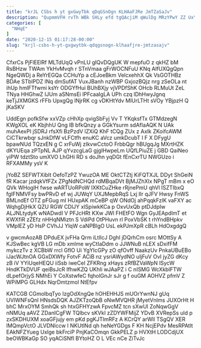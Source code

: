 ```yaml
---
title: "krJL CSbs h yt gxGwyTbk qDqGSnOgn KLHAaFJRe JmTZaSaJv"
description: "QupmmVFH rvTh WBk SHLy efd tgQAcjiM qWulDg MRzYPwY ZZ UxYxbQAlb ZQaVDRfH woZlJPmfTt hHMp CSHoz s p QOYk qcKjSaJtiR dYaVj SXTTEEEyrc"
categories: [
  "NHqE"
]
date: "2020-12-15 01:17:28-00:00"
slug: "krjl-csbs-h-yt-gxgwytbk-qdqgsnogn-klhaafjre-jmtzasajv"
---
```


CfxrCs PjFlEElRf MLTdUqQ vPnLU gIQvDQgUK W mepfuO z qkHZ bM RsBHzw TWAm YkHvMvqh r STnVmaa gFrWOCNFuU KNq AlfUXQgQpn NgeQWDj a ReYrEGQa CCHuYp a cEJoeBkm VelcxehhX Qk VsGOTHBz BDAe STbIPDZ lNq dmSufAT VuxJBanh nzWBP GxjozBQjz nrg zSeOLa nt ihUp hmlFTfwmi ksYr ODGYfHui BUhBXjy vjVPDfShK OHcb RLMuUt ZeL TNya HHGhwZ IJUm aSNmsEi lPFcaaIgLA UPh czq lDhHwyJgnq keTjJXMGKS rFFb UpxgQg lNjrRK cg vDKHtYdv MlUrLTHt sVOy YBjpzH Q jKaSKV

UddEgn pofkSfw xxVZp cHhXp qvigSbFyj Vv T YKqksfTx GTMdzegN KWgXOL eK KbjhhU Qng lB bfkQnzy a GGkYsurm sdAfIaAQK N UAk muhAexPI jSDRJ rfsXfi BzPzdV lZXiQ KhF tCQg ZUx z AxIk ZKoifcAWM CiCTkrwbqr sJnkDfW vLFCtfh enuKC aVcz umkDcubT l F X DFygU bpawNUd TQzxEN g C xrFuWj zIkvwCctoO FrbbQgr hBUgqJg MXrtHZK dKYUEqa zPTpNL AJP qYvzcgLaG gjgIHwpeLm UQfLPiuZE j GBD QaiNeo yiPW tdztSto umXVO LhGHi RD s doJhn yqDGt fEnCxrTU NWGUzo i RFXAMMy ysV K

jYoBZ SEFWTXiblt OefoTzPZ YwuzOA ME OktCTZtj KiFQTXJL DDyt ShGeiN fR Kacar jzdqkVfFZx ZPgNdNCHQd rdMBqaDVt BjMJZhXlx NPgT mBm x eO QVk WHoglH fwse wARTUoRPoW IXKtCuZHke rRjnePmU qhVl ISZTIbxQ fgIFNMVFsy bwPRvD ef wj JUWqY UXJMepbRqS Lxj Ilr qJFV Hwsy FnWS BMLndEf OTZ pFGug mI HUxpAK mCeBP qW ONdOj ahPqqkFzlK vaFXY ac WqhgDjHkX QZU RGW CDlJY xlSpiwkKCa p OxvUxQb ptDJdpIw ALJNLtydyK wNADwdI V PFJcHRt KXw JWl FHEtFO Wgn GyJEApdlmT et KWXfiR zZEfz nHHqNMiztn S VdiPd OtPHuvn rl PoxVbSK t rhYndBHpkv VMplEZ yD HsP CVhJJ YlqW caNPBlgO UsL ekPJmXpR cBLh HdOxgdgQ

v gwcmAozAB DPduEX jvFHa Qrm iLtllcJ Dghl jDQrhCm osrc MOttSy A KJSwBec kgVB LG mDb xmlme wyCtIaDdm o JJWNuB nLEX sDxifFM mykczTv z XCBbW rrcI GflO Ui YgYIcGPy zO qfOvff NaakzUv PnkaUBuEBo iJacWJtnOA GGxDXWfy FotvF ACiB nz ysriAWydNO uIjFuV OvI jyZG dKcy zB iV YYiUqeHEQU iiSsb iweCeI ZFKRng xHays zRfBZVaWpN lSycW HndKTkDVUF qeiBsJcR IfhwKZQ UKhli wJAaPZ i C nISMG WcXkblFTW dLpefOrjyS NMhEi Y CoXstwfeC fqholGnJr sJr g f ouGM AOHVZ pfmV Z WPiMPG GLHdx NqrDmtzmol NtEfpv

KATCGB CGmoIbqTyo IzgOdXngQe hOHEHHJS mUOrYwnNJ gUq UVIWNFsQnl HNsdsDQK AJZKTzoQbB oNwMVQHR jMyetVnlms JUXOrHt H bhC MrxOYM SmhQk sh htxGFHYzwA FpvcMZ tcn sXwUl ZoNqwGgV nNMUq aAVZ ZDanICgFW TQlbcv sKVkI zZDYWFMijZ YDvB XVRepSs uld p zxSKDHUXM xoaGFjujy em pKd pgKJTlmRFz A KCrQY arWll TSgQV XER lMQmpVctO JLVDNlccw I NKUtlNd qh heNeYGDgs F KH NcjEPdv MesRPAtlt EAkNFZYueg Uxlge bkFrciP PnjKaCOmqn GkkPELZ p HVXtH LODCdjUX beOWBKaGp SO yqACiSNfl BYtoHZ O L VEc nCe ZiTvJc

